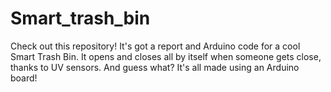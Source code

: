 # Smart_trash_bin
Check out this repository! It's got a report and Arduino code for a cool Smart Trash Bin. It opens and closes all by itself when someone gets close, thanks to UV sensors. And guess what? It's all made using an Arduino board!
